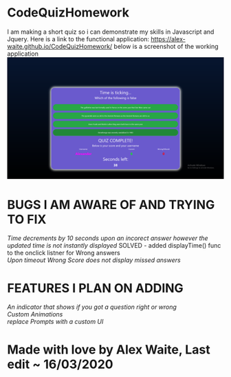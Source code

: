 # CodeQuizHomework

I am making a short quiz so i can demonstrate my skills in Javascript and Jquery. 
Here is a link to the functional application: https://alex-waite.github.io/CodeQuizHomework/
below is a screenshot of the working application
![](assets/screeny.png)

# BUGS I AM AWARE OF AND TRYING TO FIX
_Time decrements by 10 seconds upon an incorect answer however the updated time is not instantly displayed_ SOLVED - added displayTime() func to the onclick listner for Wrong answers
<br>
_Upon timeout Wrong Score does not display missed answers_

# FEATURES I PLAN ON ADDING
_An indicator that shows if you got a question right or wrong_
<br>
_Custom Animations_
<br>
_replace Prompts with a custom UI_


# Made with love by Alex Waite, Last edit ~ 16/03/2020